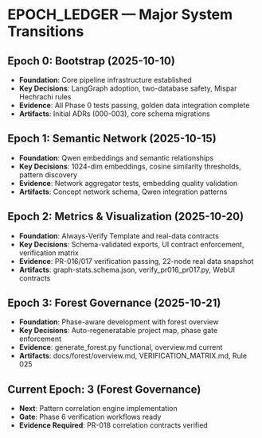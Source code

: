 # EPOCH_LEDGER — Major System Transitions

## Epoch 0: Bootstrap (2025-10-10)
- **Foundation**: Core pipeline infrastructure established
- **Key Decisions**: LangGraph adoption, two-database safety, Mispar Hechrachi rules
- **Evidence**: All Phase 0 tests passing, golden data integration complete
- **Artifacts**: Initial ADRs (000-003), core schema migrations

## Epoch 1: Semantic Network (2025-10-15)
- **Foundation**: Qwen embeddings and semantic relationships
- **Key Decisions**: 1024-dim embeddings, cosine similarity thresholds, pattern discovery
- **Evidence**: Network aggregator tests, embedding quality validation
- **Artifacts**: Concept network schema, Qwen integration patterns

## Epoch 2: Metrics & Visualization (2025-10-20)
- **Foundation**: Always-Verify Template and real-data contracts
- **Key Decisions**: Schema-validated exports, UI contract enforcement, verification matrix
- **Evidence**: PR-016/017 verification passing, 22-node real data snapshot
- **Artifacts**: graph-stats.schema.json, verify_pr016_pr017.py, WebUI contracts

## Epoch 3: Forest Governance (2025-10-21)
- **Foundation**: Phase-aware development with forest overview
- **Key Decisions**: Auto-regeneratable project map, phase gate enforcement
- **Evidence**: generate_forest.py functional, overview.md current
- **Artifacts**: docs/forest/overview.md, VERIFICATION_MATRIX.md, Rule 025

## Current Epoch: 3 (Forest Governance)
- **Next**: Pattern correlation engine implementation
- **Gate**: Phase 6 verification workflows ready
- **Evidence Required**: PR-018 correlation contracts verified
